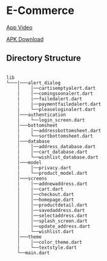 # E-Commerce
[App Video](https://drive.google.com/file/d/18K-mAA0icT5hZdAei84Ur7b2G318wtR_/view?usp=sharing)

[APK Download
](https://drive.google.com/file/d/1czi8mCUtN_bqNEA_0TjNqmpxXELZt-gD/view?usp=sharing)
## Directory Structure
```

lib
└───|───alert_dialog
    │    │──cartisemptyalert.dart
    |    │──comingsoonalert.dart
    |    |──failedalert.dart
    |    |──paymentfailedalert.dart
    |    └──pleaseloginalert.dart	
    │───authentication
    |    └──login_screen.dart
    │───bottomsheet
    |    │──addressbottomsheet.dart
    |    └──sortbottomsheet.dart
    │───database
    │    │──address_database.dart
    |    │──cart_database.dart
    |    └──wishlist_database.dart	
    │───model
    |    │──privacy.dart
    |    └──product_model.dart
    │───screens
    |    │──addnewaddress.dart
    |    |──cart.dart
    │    │──checkout.dart
    │    │──homepage.dart
    │    │──productdetail.dart
    │    │──savedaddress.dart
    │    │──selectaddress.dart
    │    │──splash_screen.dart
    │    │──update_address.dart
    |    └──wishlist.dart
    │───theme
    │    │──color_theme.dart
    |    └──textstyle.dart
    └──main.dart

      
```
